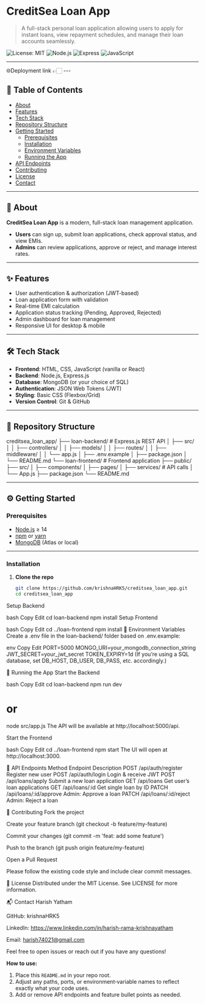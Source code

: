 # CreditSea Loan App

> A full-stack personal loan application allowing users to apply for instant loans, view repayment schedules, and manage their loan accounts seamlessly.

![License: MIT](https://img.shields.io/badge/license-MIT-green) ![Node.js](https://img.shields.io/badge/backend-Node.js-brightgreen) ![Express](https://img.shields.io/badge/framework-Express.js-blue) ![JavaScript](https://img.shields.io/badge/frontend-JavaScript-yellow)

---


🌐Deployment link 👉🏻 --- 

## 🚀 Table of Contents

- [About](#-about)  
- [Features](#-features)  
- [Tech Stack](#-tech-stack)  
- [Repository Structure](#-repository-structure)  
- [Getting Started](#-getting-started)  
  - [Prerequisites](#prerequisites)  
  - [Installation](#installation)  
  - [Environment Variables](#environment-variables)  
  - [Running the App](#running-the-app)  
- [API Endpoints](#-api-endpoints)  
- [Contributing](#-contributing)  
- [License](#-license)  
- [Contact](#-contact)  

---

## 📖 About

**CreditSea Loan App** is a modern, full-stack loan management application.  
- **Users** can sign up, submit loan applications, check approval status, and view EMIs.  
- **Admins** can review applications, approve or reject, and manage interest rates.

---

## ✨ Features

- User authentication & authorization (JWT-based)  
- Loan application form with validation  
- Real-time EMI calculation  
- Application status tracking (Pending, Approved, Rejected)  
- Admin dashboard for loan management  
- Responsive UI for desktop & mobile  

---

## 🛠 Tech Stack

- **Frontend**: HTML, CSS, JavaScript (vanilla or React)  
- **Backend**: Node.js, Express.js  
- **Database**: MongoDB (or your choice of SQL)  
- **Authentication**: JSON Web Tokens (JWT)  
- **Styling**: Basic CSS (Flexbox/Grid)  
- **Version Control**: Git & GitHub  

---

## 📁 Repository Structure

creditsea_loan_app/
├── loan-backend/ # Express.js REST API
│ ├── src/
│ │ ├── controllers/
│ │ ├── models/
│ │ ├── routes/
│ │ ├── middleware/
│ │ └── app.js
│ ├── .env.example
│ ├── package.json
│ └── README.md
└── loan-frontend/ # Frontend application
├── public/
├── src/
│ ├── components/
│ ├── pages/
│ ├── services/ # API calls
│ └── App.js
├── package.json
└── README.md


---

## ⚙️ Getting Started

### Prerequisites

- [Node.js](https://nodejs.org/) ≥ 14  
- [npm](https://www.npmjs.com/) or [yarn](https://yarnpkg.com/)  
- [MongoDB](https://www.mongodb.com/) (Atlas or local)

---

### Installation

1. **Clone the repo**

   ```bash
   git clone https://github.com/krishnaHRK5/creditsea_loan_app.git
   cd creditsea_loan_app
Setup Backend

bash
Copy
Edit
cd loan-backend
npm install
Setup Frontend

bash
Copy
Edit
cd ../loan-frontend
npm install
🔑 Environment Variables
Create a .env file in the loan-backend/ folder based on .env.example:

env
Copy
Edit
PORT=5000
MONGO_URI=your_mongodb_connection_string
JWT_SECRET=your_jwt_secret
TOKEN_EXPIRY=1d
(If you’re using a SQL database, set DB_HOST, DB_USER, DB_PASS, etc. accordingly.)

🏃 Running the App
Start the Backend

bash
Copy
Edit
cd loan-backend
npm run dev
# or
node src/app.js
The API will be available at http://localhost:5000/api.

Start the Frontend

bash
Copy
Edit
cd ../loan-frontend
npm start
The UI will open at http://localhost:3000.

📡 API Endpoints
Method	Endpoint	Description
POST	/api/auth/register	Register new user
POST	/api/auth/login	Login & receive JWT
POST	/api/loans/apply	Submit a new loan application
GET	/api/loans	Get user’s loan applications
GET	/api/loans/:id	Get single loan by ID
PATCH	/api/loans/:id/approve	Admin: Approve a loan
PATCH	/api/loans/:id/reject	Admin: Reject a loan


🤝 Contributing
Fork the project

Create your feature branch (git checkout -b feature/my-feature)

Commit your changes (git commit -m 'feat: add some feature')

Push to the branch (git push origin feature/my-feature)

Open a Pull Request

Please follow the existing code style and include clear commit messages.

📜 License
Distributed under the MIT License. See LICENSE for more information.

📬 Contact
Harish Yatham

GitHub: krishnaHRK5

LinkedIn: https://www.linkedin.com/in/harish-rama-krishnayatham

Email: harish74021@gmail.com

Feel free to open issues or reach out if you have any questions!



**How to use:**  
1. Place this `README.md` in your repo root.  
2. Adjust any paths, ports, or environment‐variable names to reflect exactly what your code uses.  
3. Add or remove API endpoints and feature bullet points as needed.  



